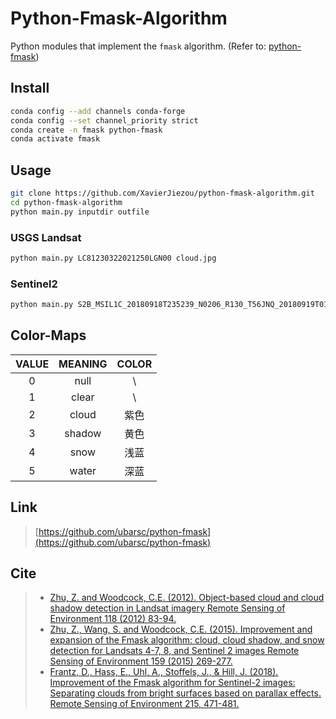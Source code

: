 # Python-Fmask-Algorithm

Python modules that implement the `fmask` algorithm. (Refer to: [python-fmask](https://www.pythonfmask.org/))

## Install

```bash
conda config --add channels conda-forge
conda config --set channel_priority strict
conda create -n fmask python-fmask
conda activate fmask
```

## Usage

```bash
git clone https://github.com/XavierJiezou/python-fmask-algorithm.git
cd python-fmask-algorithm
python main.py inputdir outfile
```

### USGS Landsat

```bash
python main.py LC81230322021250LGN00 cloud.jpg
```

### Sentinel2

```bash
python main.py S2B_MSIL1C_20180918T235239_N0206_R130_T56JNQ_20180919T011001.SAFE cloud.jpg
```

## Color-Maps

|VALUE|MEANING|COLOR|
|:---:|:-----:|:---:|
|  0  | null  |  \  |
|  1  | clear |  \  |
|  2  | cloud | 紫色|
|  3  | shadow| 黄色|
|  4  | snow  | 浅蓝|
|  5  | water | 深蓝|

## Link

> [https://github.com/ubarsc/python-fmask](https://github.com/ubarsc/python-fmask)

## Cite

> - [Zhu, Z. and Woodcock, C.E. (2012). Object-based cloud and cloud shadow detection in Landsat imagery Remote Sensing of Environment 118 (2012) 83-94.](https://www.sciencedirect.com/science/article/pii/S0034425711003853)
> - [Zhu, Z., Wang, S. and Woodcock, C.E. (2015). Improvement and expansion of the Fmask algorithm: cloud, cloud shadow, and snow detection for Landsats 4-7, 8, and Sentinel 2 images Remote Sensing of Environment 159 (2015) 269-277.](https://www.sciencedirect.com/science/article/pii/S0034425714005069)
> - [Frantz, D., Hass, E., Uhl, A., Stoffels, J., & Hill, J. (2018). Improvement of the Fmask algorithm for Sentinel-2 images: Separating clouds from bright surfaces based on parallax effects. Remote Sensing of Environment 215, 471-481.](https://www.sciencedirect.com/science/article/pii/S0034425718302037)
